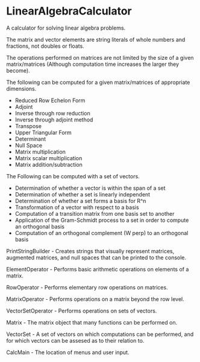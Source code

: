 # LinearAlgebraCalculator
A calculator for solving linear algebra problems.

The matrix and vector elements are string literals of whole numbers and fractions, not doubles or floats.

The operations performed on matrices are not limited by the size of a given matrix/matrices (Although computation time increases the larger they become).

The following can be computed for a given matrix/matrices of appropriate dimensions.
  - Reduced Row Echelon Form
  - Adjoint
  - Inverse through row reduction
  - Inverse through adjoint method
  - Transpose
  - Upper Triangular Form
  - Determinant
  - Null Space
  - Matrix multiplication
  - Matrix scalar multiplication
  - Matrix addition/subtraction
  
The Following can be computed with a set of vectors.
  - Determination of whether a vector is within the span of a set
  - Determination of whether a set is linearly independent
  - Determination of whether a set forms a basis for R^n
  - Transformation of a vector with respect to a basis
  - Computation of a transition matrix from one basis set to another
  - Application of the Gram-Schmidt process to a set in order to compute an orthogonal basis
  - Computation of an orthogonal complement (W perp) to an orthogonal basis

PrintStringBuilder - Creates strings that visually represent matrices, augmented matrices, and null spaces that can be printed to the console.

ElementOperator - Performs basic arithmetic operations on elements of a matrix.

RowOperator - Performs elementary row operations on matrices.

MatrixOperator - Performs operations on a matrix beyond the row level.

VectorSetOperator - Performs operations on sets of vectors.

Matrix - The matrix object that many functions can be performed on.

VectorSet - A set of vectors on which computations can be performed, and for which vectors can be assesed as to their relation to.

CalcMain - The location of menus and user input.
